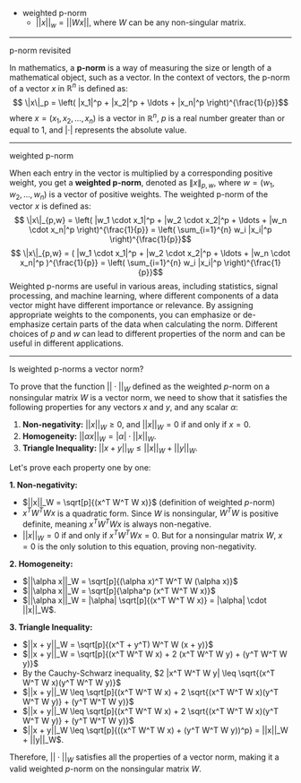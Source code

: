 - weighted p-norm
	- $||x||_w = ||Wx||$, where $W$ can be any non-singular matrix.
---

p-norm revisited

In mathematics, a **p-norm** is a way of measuring the size or length of a mathematical object, such as a vector. In the context of vectors, the p-norm of a vector $x$ in $\mathbb{R}^n$ is defined as:$$ \|x\|_p = \left( |x_1|^p + |x_2|^p + \ldots + |x_n|^p \right)^{\frac{1}{p}}$$
where $x = (x_1, x_2, \ldots, x_n)$ is a vector in $\mathbb{R}^n$, $p$ is a real number greater than or equal to 1, and $|\cdot|$ represents the absolute value.

---
weighted p-norm

When each entry in the vector is multiplied by a corresponding positive weight, you get a **weighted p-norm**, denoted as $\|x\|_{p,w}$, where $w = (w_1, w_2, \ldots, w_n)$ is a vector of positive weights. The weighted p-norm of the vector $x$ is defined as:$$ \|x\|_{p,w} = \left( |w_1 \cdot x_1|^p + |w_2 \cdot x_2|^p + \ldots + |w_n \cdot x_n|^p \right)^{\frac{1}{p}} = \left( \sum_{i=1}^{n} w_i |x_i|^p \right)^{\frac{1}{p}}$$$$ \|x\|_{p,w} = ( |w_1 \cdot x_1|^p + |w_2 \cdot x_2|^p + \ldots + |w_n \cdot x_n|^p )^{\frac{1}{p}} = \left( \sum_{i=1}^{n} w_i |x_i|^p \right)^{\frac{1}{p}}$$
Weighted p-norms are useful in various areas, including statistics, signal processing, and machine learning, where different components of a data vector might have different importance or relevance. By assigning appropriate weights to the components, you can emphasize or de-emphasize certain parts of the data when calculating the norm. Different choices of $p$ and $w$ can lead to different properties of the norm and can be useful in different applications.

---
Is weighted p-norms a vector norm?

To prove that the function $|| \cdot ||_W$ defined as the weighted $p$-norm on a nonsingular matrix $W$ is a vector norm, we need to show that it satisfies the following properties for any vectors $x$ and $y$, and any scalar $\alpha$:

1. **Non-negativity:** $||x||_W \geq 0$, and $||x||_W = 0$ if and only if $x = 0$.
2. **Homogeneity:** $||\alpha x||_W = |\alpha| \cdot ||x||_W$.
3. **Triangle Inequality:** $||x + y||_W \leq ||x||_W + ||y||_W$.

Let's prove each property one by one:

**1. Non-negativity:**
- $||x||_W = \sqrt[p]{(x^T W^T W x)}$ (definition of weighted $p$-norm)
- $x^T W^T W x$ is a quadratic form. Since $W$ is nonsingular, $W^T W$ is positive definite, meaning $x^T W^T W x$ is always non-negative.
- $||x||_W = 0$ if and only if $x^T W^T W x = 0$. But for a nonsingular matrix $W$, $x = 0$ is the only solution to this equation, proving non-negativity.

**2. Homogeneity:**
- $||\alpha x||_W = \sqrt[p]{(\alpha x)^T W^T W (\alpha x)}$
- $||\alpha x||_W = \sqrt[p]{\alpha^p (x^T W^T W x)}$
- $||\alpha x||_W = |\alpha| \sqrt[p]{(x^T W^T W x)} = |\alpha| \cdot ||x||_W$.

**3. Triangle Inequality:**
- $||x + y||_W = \sqrt[p]{(x^T + y^T) W^T W (x + y)}$
- $||x + y||_W = \sqrt[p]{(x^T W^T W x) + 2 (x^T W^T W y) + (y^T W^T W y)}$
- By the Cauchy-Schwarz inequality, $2 |x^T W^T W y| \leq \sqrt{(x^T W^T W x)(y^T W^T W y)}$
- $||x + y||_W \leq \sqrt[p]{(x^T W^T W x) + 2 \sqrt{(x^T W^T W x)(y^T W^T W y)} + (y^T W^T W y)}$
- $||x + y||_W \leq \sqrt[p]{(x^T W^T W x) + 2 \sqrt{(x^T W^T W x)(y^T W^T W y)} + (y^T W^T W y)}$
- $||x + y||_W \leq \sqrt[p]{((x^T W^T W x) + (y^T W^T W y))^p} = ||x||_W + ||y||_W$.

Therefore, $|| \cdot ||_W$ satisfies all the properties of a vector norm, making it a valid weighted $p$-norm on the nonsingular matrix $W$.
